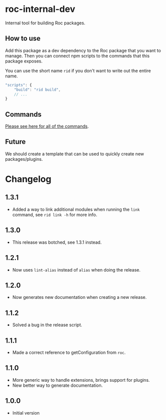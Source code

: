 # roc-internal-dev

Internal tool for building Roc packages.

## How to use
Add this package as a dev dependency to the Roc package that you want to manage. Then you can connect npm scripts to the commands that this package exposes.

You can use the short name `rid` if you don't want to write out the entire name.

```js
"scripts": {
    "build": "rid build",
    // ...
}
```

## Commands
[Please see here for all of the commands](/docs/Commands.md).

## Future
We should create a template that can be used to quickly create new packages/plugins.

# Changelog
## 1.3.1
- Added a way to link additional modules when running the `link` command, see `rid link -h` for more info.

## 1.3.0
- This release was botched, see 1.3.1 instead.

## 1.2.1
- Now uses `lint-alias` instead of `alias` when doing the release.

## 1.2.0
- Now generates new documentation when creating a new release.

## 1.1.2
- Solved a bug in the release script.

## 1.1.1
- Made a correct reference to getConfiguration from `roc`.

## 1.1.0
- More generic way to handle extensions, brings support for plugins.
- New better way to generate documentation.

## 1.0.0
- Initial version
